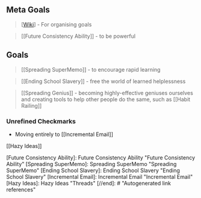 ## Meta Goals
> [[Wiki]] - For organising goals
 
> [[Future Consistency Ability]] - to be powerful

## Goals
> [[Spreading SuperMemo]] - to encourage rapid learning

> [[Ending School Slavery]] - free 	the world of learned helplessness 

> [[Spreading Genius]] - becoming highly-effective geniuses ourselves and creating tools to help other people do the same, such as [[Habit Railing]]


### Unrefined Checkmarks

- Moving entirely to [[Incremental Email]]



[[Hazy Ideas]] 

[//begin]: # "Autogenerated link references for markdown compatibility"
[Wiki]: Wiki "Wiki"
[Future Consistency Ability]: Future Consistency Ability "Future Consistency Ability"
[Spreading SuperMemo]: Spreading SuperMemo "Spreading SuperMemo"
[Ending School Slavery]: Ending School Slavery "Ending School Slavery"
[Incremental Email]: Incremental Email "Incremental Email"
[Hazy Ideas]: Hazy Ideas "Threads"
[//end]: # "Autogenerated link references"